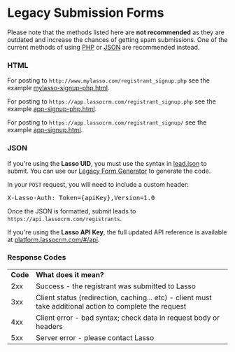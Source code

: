 <h1>Legacy Submission Forms</h1>

<p>Please note that the methods listed here are <b>not recommended</b> as they are outdated and increase the chances of getting spam submissions. One of the current methods of using <a href="https://github.com/eci-lasso/single-project-form" target="_blank">PHP</a> or <a href="https://platform.lassocrm.com/#/api" target="_blank">JSON</a> are recommended instead.</p>

<h3><a name="html">HTML</a></h3>
<p>For posting to <code>http://www.mylasso.com/registrant_signup.php</code> see the example <a href="https://github.com/eci-lasso/legacy-forms/blob/master/mylasso-signup-php.html" target="_blank">mylasso-signup-php.html</a>.</p>
<p>For posting to <code>https://app.lassocrm.com/registrant_signup.php</code> see the example <a href="https://github.com/eci-lasso/legacy-forms/blob/master/app-signup-php.html" target="_blank">app-signup-php.html</a>.</p>
<p>For posting to <code>https://app.lassocrm.com/registrant_signup/</code> see the example <a href="https://github.com/eci-lasso/legacy-forms/blob/master/app-signup.html" target="_blank">app-signup.html</a>.</p>

<h3><a name="json">JSON</a></h3>
<p>If you're using the <b>Lasso UID</b>, you must use the syntax in <a href="https://github.com/eci-lasso/legacy-forms/blob/master/lead.json" target="_blank">lead.json</a> to submit. You can use our <a href="http://app.lassocrm.com/registrant_signup/help" target="_blank">Legacy Form Generator</a> to generate the code.</p>
<p>In your <code>POST</code> request, you will need to include a custom header:</p>
<pre>X-Lasso-Auth: Token={apiKey},Version=1.0</pre>
<p>Once the JSON is formatted, submit leads to <code>https://api.lassocrm.com/registrants</code>.</p>

<p>If you're using the <b>Lasso API Key</b>, the full updated API reference is available at <a href="https://platform.lassocrm.com/#/api" target="_blank">platform.lassocrm.com/#/api</a>.</p>

<h3><a name="response-codes">Response Codes</a></h3>
<table>
<tr>
<td><b>Code</b></td>
<td><b>What does it mean?</b></td>
</tr>
<tr>
<td>2xx</td>
<td>Success - the registrant was submitted to Lasso</td>
</tr>
<tr>
<td>3xx</td>
<td>Client status (redirection, caching... etc) - client must take additional action to complete the request</td>
</tr>
<tr>
<td>4xx</td>
<td>Client error - bad syntax; check data in request body or headers</td>
</tr>
<tr>
<td>5xx</td>
<td>Server error - please contact Lasso</td>
</tr>
</table>

